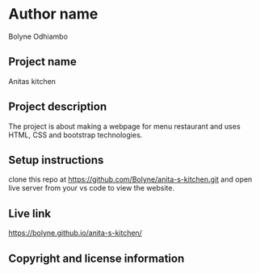 # Author name
Bolyne Odhiambo

## Project name
Anitas kitchen

## Project description
The project is about making a webpage for menu restaurant and uses HTML, CSS and bootstrap technologies.

## Setup instructions
clone this repo at https://github.com/Bolyne/anita-s-kitchen.git
and open live server from your vs code to view the website.
## Live link
https://bolyne.github.io/anita-s-kitchen/

## Copyright and license information